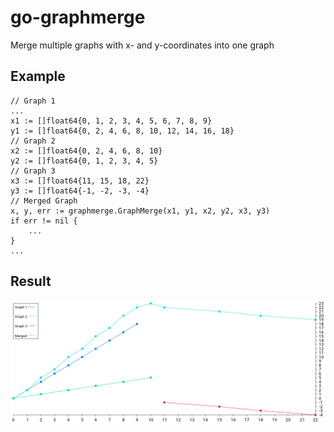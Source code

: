 # go-graphmerge

Merge multiple graphs with x- and y-coordinates into one graph 

## Example

```golang
// Graph 1
...
x1 := []float64{0, 1, 2, 3, 4, 5, 6, 7, 8, 9}
y1 := []float64{0, 2, 4, 6, 8, 10, 12, 14, 16, 18}
// Graph 2
x2 := []float64{0, 2, 4, 6, 8, 10}
y2 := []float64{0, 1, 2, 3, 4, 5}
// Graph 3
x3 := []float64{11, 15, 18, 22}
y3 := []float64{-1, -2, -3, -4}
// Merged Graph
x, y, err := graphmerge.GraphMerge(x1, y1, x2, y2, x3, y3)
if err != nil {
    ...
}
...
```

## Result

![example.png](https://github.com/Codehardt/go-graphmerge/raw/master/example/example.png)